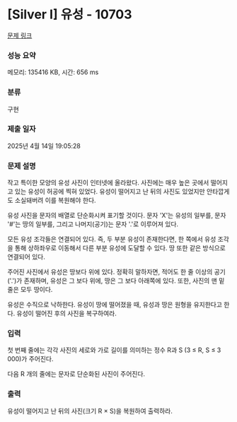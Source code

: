 # [Silver I] 유성 - 10703 

[문제 링크](https://www.acmicpc.net/problem/10703) 

### 성능 요약

메모리: 135416 KB, 시간: 656 ms

### 분류

구현

### 제출 일자

2025년 4월 14일 19:05:28

### 문제 설명

<p>작고 특이한 모양의 유성 사진이 인터넷에 올라왔다. 사진에는 매우 높은 곳에서 떨어지고 있는 유성이 허공에 찍혀 있었다. 유성이 떨어지고 난 뒤의 사진도 있었지만 안타깝게도 소실돼버려 이를 복원해야 한다.</p>

<p>유성 사진을 문자의 배열로 단순화시켜 표기할 것이다. 문자 'X'는 유성의 일부를, 문자 '#'는 땅의 일부를, 그리고 나머지(공기)는 문자 '.'로 이루어져 있다.</p>

<p>모든 유성 조각들은 연결되어 있다. 즉, 두 부분 유성이 존재한다면, 한 쪽에서 유성 조각을 통해 상하좌우로 이동해서 다른 부분 유성에 도달할 수 있다. 땅 또한 같은 방식으로 연결되어 있다.</p>

<p>주어진 사진에서 유성은 땅보다 위에 있다. 정확히 말하자면, 적어도 한 줄 이상의 공기('.')가 존재하며, 유성은 그 보다 위에, 땅은 그 보다 아래쪽에 있다. 또한, 사진의 맨 밑 줄은 모두 땅이다.</p>

<p>유성은 수직으로 낙하한다. 유성이 땅에 떨어졌을 때, 유성과 땅은 원형을 유지한다고 한다. 유성이 떨어진 후의 사진을 복구하여라.</p>

### 입력 

 <p>첫 번째 줄에는 각각 사진의 세로와 가로 길이를 의미하는 정수 R과 S (3 ≤ R, S ≤ 3 000)가 주어진다.</p>

<p>다음 R 개의 줄에는 문자로 단순화된 사진이 주어진다.</p>

### 출력 

 <p>유성이 떨어지고 난 뒤의 사진(크기 R × S)을 복원하여 출력하라.</p>

